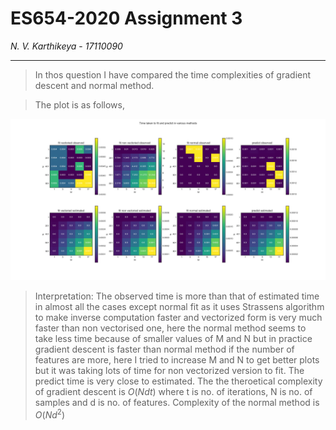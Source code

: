 # ES654-2020 Assignment 3

*N. V. Karthikeya* - *17110090*

------

> In thos question I have compared the time complexities of gradient descent and normal method.

> The plot is as follows,

![tree](./gifs/timing.png)

> Interpretation: The observed time is more than that of estimated time in almost all the cases except normal fit as it uses Strassens algorithm to make inverse computation faster and vectorized form is very much faster than non vectorised one, here the normal method seems to take less time because of smaller values of M and N but in practice gradient descent is faster than normal method if the number of features are more, here I tried to increase M and N to get better plots but it was taking lots of time for non vectorized version to fit. The predict time is very close to estimated. The the theroetical complexity of gradient descent is $O(Ndt)$ where t is no. of iterations, N is no. of samples and d is no. of features. Complexity of the normal method is $O(Nd^2)$